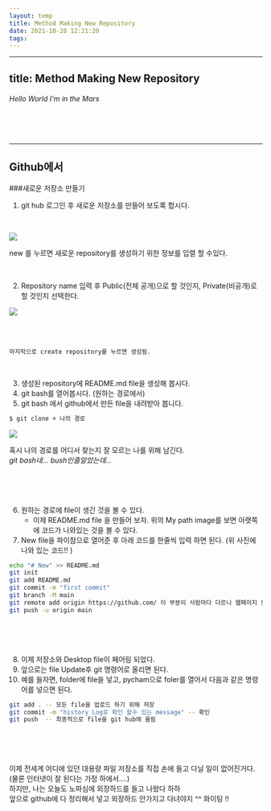 ```yaml
---
layout: temp
title: Method Making New Repository 
date: 2021-10-28 12:21:20
tags:
---
```


---
title: Method Making New Repository 
---
###### Hello World I'm in the Mars

<br><br>

---
## Github에서
###새로운 저장소 만들기 


1. git hub 로그인 후 새로운 저장소를 만들어 보도록 합시다.
  <br>

 ![](../images/New_.png)

 new 를 누르면 새로운 repository를 생성하기 위한 정보를 입렬 할 수있다. 

<br>  
   
   

2. Repository name 입력 후 Public(전체 공개)으로 할 것인지, Private(비공개)로 할 것인지 선택한다.

 ![](/images/img.png)
 
<br><br>

    마지막으로 create repository를 누르면 생성됨. 

<br>

3. 생성된 repository에 README.md file을 생성해 봅시다. 
4. git bash를 열어봅시다. (원하는 경로에서)
5. git bash 에서 github에서 만든 file을 내려받아 봅니다.
``` bash
$ git clone + 나의 경로
```

 ![](/images/Path.png)

혹시 나의 경로를 어디서 찾는지 잘 모르는 나를 위해 남긴다. <br>
_git bash네... bush인줄알았는데..._

<br>
<br>
<br>


6. 원하는 경로에 file이 생긴 것을 볼 수 있다. 
   + 이제 README.md file 을 만들어 보자. 위의 My path image를 보면 아랫쪽에 코드가 나와있는 것을 볼 수 있다. 
7. New file을 파이참으로 열어준 후  아래 코드를 한줄씩 입력 하면 된다. (위 사진에 나와 있는 코드!! )
``` bash
echo "# New" >> README.md
git init
git add README.md
git commit -m "first commit"
git branch -M main
git remote add origin https://github.com/ 이 부분이 사람마다 다르니 웹페이지 보고 하기!
git push -u origin main
```


<br>
<br>
<br>

8. 이제 저장소와 Desktop file이 페어링 되었다. 
9. 앞으로는 file Update후 git 명령어로 올리면 된다. 
10. 예를 들자면, folder에 file을 넣고, pycham으로 foler를 열어서 다음과 같은 명령어를 넣으면 된다. 

```bash
git add . -- 모든 file을 업로드 하기 위해 저장
git commit -m "history Log로 확인 할수 있는 message" -- 확인
git push  -- 최종적으로 file을 git hub에 올림
```

<br>
<br>
<br>
 
이제 전세계 어디에 있던 대용량 파일 저장소를 직접 손에 들고 다닐 일이 없어진거다. (물론 인터넷이 잘 된다는 가정 하에서....)<br>
하지만, 나는 오늘도 노파심에 외장하드를 들고 나왔다 하하  <br>
앞으로 github에 다 정리해서 넣고  외장하드 안가지고 다녀야지 ^^ 화이팅 !!

